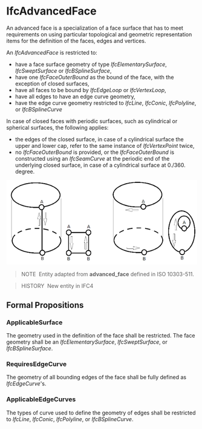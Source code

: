 # IfcAdvancedFace

An advanced face is a specialization of a face surface that has to meet requirements on using particular topological and geometric representation items for the definition of the faces, edges and vertices.

An _IfcAdvancedFace_ is restricted to:

* have a face surface geometry of type _IfcElementarySurface_, _IfcSweptSurface_ or _IfcBSplineSurface_,
* have one _IfcFaceOuterBound_ as the bound of the face, with the exception of closed surfaces,
* have all faces to be bound by _IfcEdgeLoop_ or _IfcVertexLoop_,
* have all edges to have an edge curve geometry,
* have the edge curve geometry restricted to _IfcLine_, _IfcConic_, _IfcPolyline_, or _IfcBSplineCurve_

In case of closed faces with periodic surfaces, such as cylindrical or spherical surfaces, the following applies:

* the edges of the closed surface, in case of a cylindrical surface the upper and lower cap, refer to the same instance of _IfcVertexPoint_ twice,
* no _IfcFaceOuterBound_ is provided, or the _IfcFaceOuterBound_ is constructed using an _IfcSeamCurve_ at the periodic end of the underlying closed surface, in case of a cylindrical surface at 0./360. degree.

!["cylindrical surface"](../../../../figures/ifcadvancedface_01.png "Figure 1 &mdash; Use of _IfcCylindricalSurface_ as underlying surface of an _IfcAdvancedFace_")

> NOTE&nbsp; Entity adapted from **advanced_face** defined in ISO 10303-511.

> HISTORY&nbsp; New entity in IFC4

## Formal Propositions

### ApplicableSurface
The geometry used in the definition of the face shall be restricted. The face geometry shall be an _IfcElementarySurface_, _IfcSweptSurface_, or _IfcBSplineSurface_.

### RequiresEdgeCurve
The geometry of all bounding edges of the face shall be fully defined as _IfcEdgeCurve_'s.

### ApplicableEdgeCurves
The types of curve used to define the geometry of edges shall be restricted to _IfcLine_, _IfcConic_, _IfcPolyline_, or _IfcBSplineCurve_.
